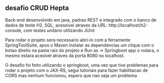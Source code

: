 ## desafio CRUD Hepta

Back-end desenvolvido em java, padrao REST e integrado com o banco de dados de teste H2, SQL, acessivel atraves da URL: http://localhost/h2-console, com testes unitario utilizando JUnit

Para rodar o projeto sera necessario abri-lo com a ferramente SpringToolSuite, apos o Maven instalar as dependencias um clique com o botao direito na pasta raiz do projeto e Run as -> Springboot app o rodara, o mesmo estara acesivel atraves da porta 8080 no localhost.

O desafio foi feito utilizando o springboot, uma vez que tive problemas para rodar o projeto com o JAX-RS, segui tutoriais para fazer habilitacao de CORS mas nenhum funcionou, espero que nao seja um problema

